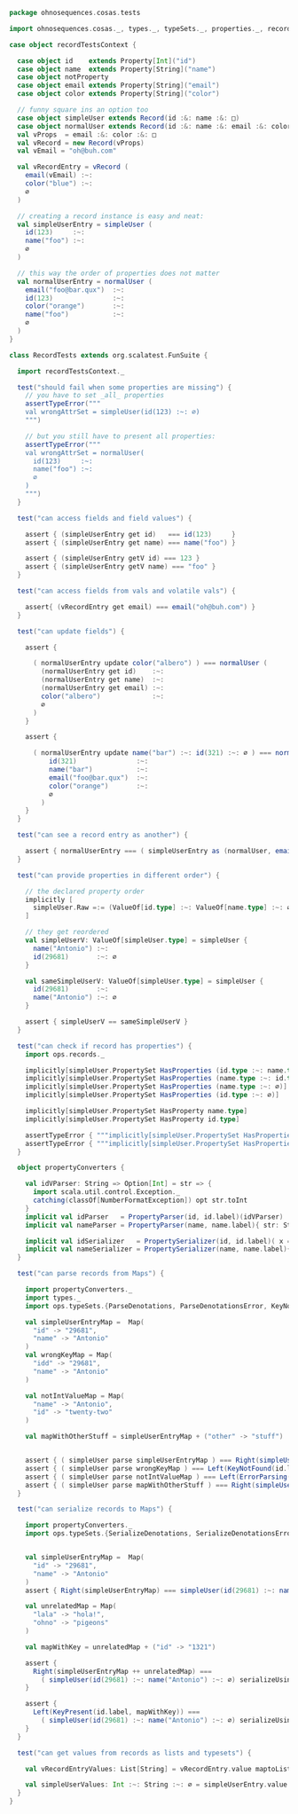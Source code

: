 
```scala
package ohnosequences.cosas.tests

import ohnosequences.cosas._, types._, typeSets._, properties._, records._

case object recordTestsContext {

  case object id    extends Property[Int]("id")
  case object name  extends Property[String]("name")
  case object notProperty
  case object email extends Property[String]("email")
  case object color extends Property[String]("color")

  // funny square ins an option too
  case object simpleUser extends Record(id :&: name :&: □)
  case object normalUser extends Record(id :&: name :&: email :&: color :&: □)
  val vProps  = email :&: color :&: □
  val vRecord = new Record(vProps)
  val vEmail = "oh@buh.com"

  val vRecordEntry = vRecord (
    email(vEmail) :~:
    color("blue") :~:
    ∅
  )

  // creating a record instance is easy and neat:
  val simpleUserEntry = simpleUser (
    id(123)     :~:
    name("foo") :~:
    ∅
  )

  // this way the order of properties does not matter
  val normalUserEntry = normalUser (
    email("foo@bar.qux")  :~:
    id(123)               :~:
    color("orange")       :~:
    name("foo")           :~:
    ∅
  )
}

class RecordTests extends org.scalatest.FunSuite {

  import recordTestsContext._

  test("should fail when some properties are missing") {
    // you have to set _all_ properties
    assertTypeError("""
    val wrongAttrSet = simpleUser(id(123) :~: ∅)
    """)

    // but you still have to present all properties:
    assertTypeError("""
    val wrongAttrSet = normalUser(
      id(123)     :~:
      name("foo") :~:
      ∅
    )
    """)
  }

  test("can access fields and field values") {

    assert { (simpleUserEntry get id)   === id(123)     }
    assert { (simpleUserEntry get name) === name("foo") }

    assert { (simpleUserEntry getV id) === 123 }
    assert { (simpleUserEntry getV name) === "foo" }
  }

  test("can access fields from vals and volatile vals") {

    assert{ (vRecordEntry get email) === email("oh@buh.com") }
  }

  test("can update fields") {

    assert {

      ( normalUserEntry update color("albero") ) === normalUser (
        (normalUserEntry get id)    :~:
        (normalUserEntry get name)  :~:
        (normalUserEntry get email) :~:
        color("albero")             :~:
        ∅
      )
    }

    assert {

      ( normalUserEntry update name("bar") :~: id(321) :~: ∅ ) === normalUser (
          id(321)               :~:
          name("bar")           :~:
          email("foo@bar.qux")  :~:
          color("orange")       :~:
          ∅
        )
    }
  }

  test("can see a record entry as another") {

    assert { normalUserEntry === ( simpleUserEntry as (normalUser, email("foo@bar.qux") :~: color("orange") :~: ∅) ) }
  }

  test("can provide properties in different order") {

    // the declared property order
    implicitly [
      simpleUser.Raw =:= (ValueOf[id.type] :~: ValueOf[name.type] :~: ∅)
    ]

    // they get reordered
    val simpleUserV: ValueOf[simpleUser.type] = simpleUser {
      name("Antonio") :~:
      id(29681)       :~: ∅
    }

    val sameSimpleUserV: ValueOf[simpleUser.type] = simpleUser {
      id(29681)       :~:
      name("Antonio") :~: ∅
    }

    assert { simpleUserV == sameSimpleUserV }
  }

  test("can check if record has properties") {
    import ops.records._

    implicitly[simpleUser.PropertySet HasProperties (id.type :~: name.type :~: ∅)]
    implicitly[simpleUser.PropertySet HasProperties (name.type :~: id.type :~: ∅)]
    implicitly[simpleUser.PropertySet HasProperties (name.type :~: ∅)]
    implicitly[simpleUser.PropertySet HasProperties (id.type :~: ∅)]

    implicitly[simpleUser.PropertySet HasProperty name.type]
    implicitly[simpleUser.PropertySet HasProperty id.type]

    assertTypeError { """implicitly[simpleUser.PropertySet HasProperties (email.type :~: id.type :~: ∅)]""" }
    assertTypeError { """implicitly[simpleUser.PropertySet HasProperties (email.type :~: name.type :~: color.type :~: ∅)]""" }
  }

  object propertyConverters {

    val idVParser: String => Option[Int] = str => {
      import scala.util.control.Exception._
      catching(classOf[NumberFormatException]) opt str.toInt
    }
    implicit val idParser   = PropertyParser(id, id.label)(idVParser)
    implicit val nameParser = PropertyParser(name, name.label){ str: String => Some(str) }

    implicit val idSerializer   = PropertySerializer(id, id.label)( x => Some(x.toString) )
    implicit val nameSerializer = PropertySerializer(name, name.label){ x: String => Some(x) }
  }

  test("can parse records from Maps") {

    import propertyConverters._
    import types._
    import ops.typeSets.{ParseDenotations, ParseDenotationsError, KeyNotFound, ErrorParsing}

    val simpleUserEntryMap =  Map(
      "id" -> "29681",
      "name" -> "Antonio"
    )
    val wrongKeyMap = Map(
      "idd" -> "29681",
      "name" -> "Antonio"
    )

    val notIntValueMap = Map(
      "name" -> "Antonio",
      "id" -> "twenty-two"
    )

    val mapWithOtherStuff = simpleUserEntryMap + ("other" -> "stuff")


    assert { ( simpleUser parse simpleUserEntryMap ) === Right(simpleUser(id(29681) :~: name("Antonio") :~: ∅)) }
    assert { ( simpleUser parse wrongKeyMap ) === Left(KeyNotFound(id.label, wrongKeyMap)) }
    assert { ( simpleUser parse notIntValueMap ) === Left(ErrorParsing(ErrorParsingValue(id)("twenty-two"))) }
    assert { ( simpleUser parse mapWithOtherStuff ) === Right(simpleUser(id(29681) :~: name("Antonio") :~: ∅)) }
  }

  test("can serialize records to Maps") {

    import propertyConverters._
    import ops.typeSets.{SerializeDenotations, SerializeDenotationsError, KeyPresent}


    val simpleUserEntryMap =  Map(
      "id" -> "29681",
      "name" -> "Antonio"
    )
    assert { Right(simpleUserEntryMap) === simpleUser(id(29681) :~: name("Antonio") :~: ∅).serialize[String] }

    val unrelatedMap = Map(
      "lala" -> "hola!",
      "ohno" -> "pigeons"
    )

    val mapWithKey = unrelatedMap + ("id" -> "1321")

    assert {
      Right(simpleUserEntryMap ++ unrelatedMap) ===
        ( simpleUser(id(29681) :~: name("Antonio") :~: ∅) serializeUsing unrelatedMap )
    }

    assert {
      Left(KeyPresent(id.label, mapWithKey)) ===
        ( simpleUser(id(29681) :~: name("Antonio") :~: ∅) serializeUsing mapWithKey )
    }
  }

  test("can get values from records as lists and typesets") {

    val vRecordEntryValues: List[String] = vRecordEntry.value maptoList denotationValue

    val simpleUserValues: Int :~: String :~: ∅ = simpleUserEntry.value map denotationValue
  }
}

```




[test/scala/cosas/asserts.scala]: asserts.scala.md
[test/scala/cosas/DenotationTests.scala]: DenotationTests.scala.md
[test/scala/cosas/SubsetTypesTests.scala]: SubsetTypesTests.scala.md
[test/scala/cosas/EqualityTests.scala]: EqualityTests.scala.md
[test/scala/cosas/PropertyTests.scala]: PropertyTests.scala.md
[test/scala/cosas/RecordTests.scala]: RecordTests.scala.md
[test/scala/cosas/TypeSetTests.scala]: TypeSetTests.scala.md
[test/scala/cosas/TypeUnionTests.scala]: TypeUnionTests.scala.md
[main/scala/cosas/typeUnions.scala]: ../../../main/scala/cosas/typeUnions.scala.md
[main/scala/cosas/properties.scala]: ../../../main/scala/cosas/properties.scala.md
[main/scala/cosas/records.scala]: ../../../main/scala/cosas/records.scala.md
[main/scala/cosas/fns.scala]: ../../../main/scala/cosas/fns.scala.md
[main/scala/cosas/types.scala]: ../../../main/scala/cosas/types.scala.md
[main/scala/cosas/typeSets.scala]: ../../../main/scala/cosas/typeSets.scala.md
[main/scala/cosas/ops/records/Update.scala]: ../../../main/scala/cosas/ops/records/Update.scala.md
[main/scala/cosas/ops/records/Transform.scala]: ../../../main/scala/cosas/ops/records/Transform.scala.md
[main/scala/cosas/ops/records/Get.scala]: ../../../main/scala/cosas/ops/records/Get.scala.md
[main/scala/cosas/ops/typeSets/SerializeDenotations.scala]: ../../../main/scala/cosas/ops/typeSets/SerializeDenotations.scala.md
[main/scala/cosas/ops/typeSets/ParseDenotations.scala]: ../../../main/scala/cosas/ops/typeSets/ParseDenotations.scala.md
[main/scala/cosas/ops/typeSets/Conversions.scala]: ../../../main/scala/cosas/ops/typeSets/Conversions.scala.md
[main/scala/cosas/ops/typeSets/Filter.scala]: ../../../main/scala/cosas/ops/typeSets/Filter.scala.md
[main/scala/cosas/ops/typeSets/Subtract.scala]: ../../../main/scala/cosas/ops/typeSets/Subtract.scala.md
[main/scala/cosas/ops/typeSets/Mappers.scala]: ../../../main/scala/cosas/ops/typeSets/Mappers.scala.md
[main/scala/cosas/ops/typeSets/Union.scala]: ../../../main/scala/cosas/ops/typeSets/Union.scala.md
[main/scala/cosas/ops/typeSets/Reorder.scala]: ../../../main/scala/cosas/ops/typeSets/Reorder.scala.md
[main/scala/cosas/ops/typeSets/Take.scala]: ../../../main/scala/cosas/ops/typeSets/Take.scala.md
[main/scala/cosas/ops/typeSets/Representations.scala]: ../../../main/scala/cosas/ops/typeSets/Representations.scala.md
[main/scala/cosas/ops/typeSets/Pop.scala]: ../../../main/scala/cosas/ops/typeSets/Pop.scala.md
[main/scala/cosas/ops/typeSets/Replace.scala]: ../../../main/scala/cosas/ops/typeSets/Replace.scala.md
[main/scala/cosas/equality.scala]: ../../../main/scala/cosas/equality.scala.md